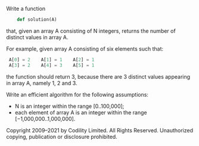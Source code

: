Write a function

```python
    def solution(A)
```

that, given an array A consisting of N integers, returns the number of distinct values in array A.

For example, given array A consisting of six elements such that:

```python
 A[0] = 2    A[1] = 1    A[2] = 1
 A[3] = 2    A[4] = 3    A[5] = 1
```

the function should return 3, because there are 3 distinct values appearing in array A, namely 1, 2 and 3.

Write an efficient algorithm for the following assumptions:

* N is an integer within the range [0..100,000];
* each element of array A is an integer within the range [−1,000,000..1,000,000].

Copyright 2009–2021 by Codility Limited. All Rights Reserved. Unauthorized copying, publication or disclosure prohibited.
